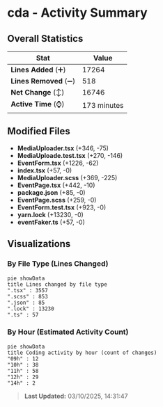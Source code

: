 # cda - Activity Summary 

## Overall Statistics

| Stat                   | Value                                                             |
| ---------------------- | ----------------------------------------------------------------- |
| **Lines Added** (➕)   | 17264                                          |
| **Lines Removed** (➖) | 518                                        |
| **Net Change** (↕)    | 16746                |
| **Active Time** (⌚)   | 173 minutes |


## Modified Files
- **MediaUploader.tsx** (+346, -75)
- **MediaUploade.test.tsx** (+270, -146)
- **EventForm.tsx** (+1226, -62)
- **index.tsx** (+57, -0)
- **MediaUploader.scss** (+369, -225)
- **EventPage.tsx** (+442, -10)
- **package.json** (+85, -0)
- **EventPage.scss** (+259, -0)
- **EventForm.test.tsx** (+923, -0)
- **yarn.lock** (+13230, -0)
- **eventFaker.ts** (+57, -0)

## Visualizations

### By File Type (Lines Changed)

```mermaid
pie showData
title Lines changed by file type
".tsx" : 3557
".scss" : 853
".json" : 85
".lock" : 13230
".ts" : 57
```

### By Hour (Estimated Activity Count)

```mermaid
pie showData
title Coding activity by hour (count of changes)
"09h" : 12
"10h" : 38
"11h" : 58
"12h" : 29
"14h" : 2
```


> **Last Updated:** 03/10/2025, 14:31:47